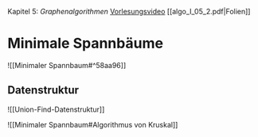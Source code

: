 Kapitel 5: *Graphenalgorithmen*
[Vorlesungsvideo](https://uni-bonn.sciebo.de/s/7Gfq3hL6DaUYioC#/files_mediaviewer/Vorlesung%20-%20Kapitel%205-2.mp4)
[[algo_I_05_2.pdf|Folien]]

# Minimale Spannbäume

![[Minimaler Spannbaum#^58aa96]]

## Datenstruktur
![[Union-Find-Datenstruktur]]

![[Minimaler Spannbaum#Algorithmus von Kruskal]]